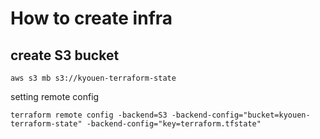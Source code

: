 # How to create infra

## create S3 bucket

```
aws s3 mb s3://kyouen-terraform-state
```

setting remote config

```
terraform remote config -backend=S3 -backend-config="bucket=kyouen-terraform-state" -backend-config="key=terraform.tfstate"
```
